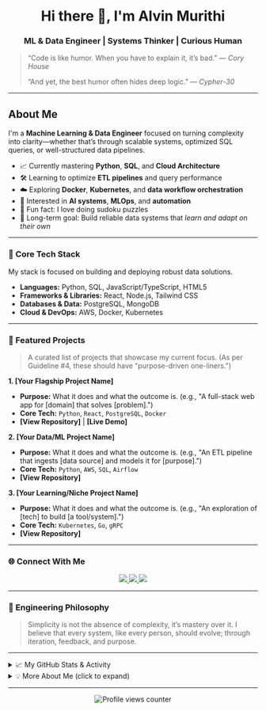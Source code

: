<h1 align="center">Hi there 👋, I'm Alvin Murithi</h1>
<h3 align="center">ML & Data Engineer | Systems Thinker | Curious Human</h3>

> “Code is like humor. When you have to explain it, it’s bad.” — *Cory House*
> 
> “And yet, the best humor often hides deep logic.” — *Cypher-30*

---

## About Me

I'm a **Machine Learning & Data Engineer** focused on turning complexity into clarity—whether that’s through scalable systems, optimized SQL queries, or well-structured data pipelines.

- 📈 Currently mastering **Python**, **SQL**, and **Cloud Architecture**
- 🛠️ Learning to optimize **ETL pipelines** and query performance
- ☁️ Exploring **Docker**, **Kubernetes**, and **data workflow orchestration**
- 🤖 Interested in **AI systems**, **MLOps**, and **automation**
- 🧩 Fun fact: I love doing sudoku puzzles
- 🎯 Long-term goal: Build reliable data systems that *learn and adapt on their own*

---

### 🧰 Core Tech Stack

My stack is focused on building and deploying robust data solutions.

* **Languages:** Python, SQL, JavaScript/TypeScript, HTML5
* **Frameworks & Libraries:** React, Node.js, Tailwind CSS
* **Databases & Data:** PostgreSQL, MongoDB
* **Cloud & DevOps:** AWS, Docker, Kubernetes

---

### 🚀 Featured Projects

> A curated list of projects that showcase my current focus. (As per Guideline #4, these should have "purpose-driven one-liners.")

**1. [Your Flagship Project Name]**
* **Purpose:** What it does and what the outcome is. (e.g., "A full-stack web app for [domain] that solves [problem].")
* **Core Tech:** `Python`, `React`, `PostgreSQL`, `Docker`
* **[View Repository]** | **[Live Demo]**

**2. [Your Data/ML Project Name]**
* **Purpose:** What it does and what the outcome is. (e.g., "An ETL pipeline that ingests [data source] and models it for [purpose].")
* **Core Tech:** `Python`, `AWS`, `SQL`, `Airflow`
* **[View Repository]**

**3. [Your Learning/Niche Project Name]**
* **Purpose:** What it does and what the outcome is. (e.g., "An exploration of [tech] to build [a tool/system].")
* **Core Tech:** `Kubernetes`, `Go`, `gRPC`
* **[View Repository]**

---

### 🌐 Connect With Me

<p align="center">
  <a href="mailto:ialvinmurithi@gmail.com">
    <img src="https://img.shields.io/badge/Email-D14836?style=for-the-badge&logo=gmail&logoColor=white" />
  </a>
  <a href="https://www.linkedin.com/in/alvin-murithi-0a0196328?utm_source=share&utm_campaign=share_via&utm_content=profile&utm_medium=ios_app">
    <img src="https://img.shields.io/badge/LinkedIn-0A66C2?style=for-the-badge&logo=linkedin&logoColor=white" />
  </a>
  <a href="https://github.com/cypher-30">
    <img src="https://img.shields.io/badge/GitHub-181717?style=for-the-badge&logo=github&logoColor=white" />
  </a>
</p>

---

### 🌌 Engineering Philosophy

> Simplicity is not the absence of complexity, it’s mastery over it.
> I believe that every system, like every person, should evolve; through iteration, feedback, and purpose.

---

<details>
<summary>📈 My GitHub Stats & Activity</summary>
<br/>
<p align="center">
  <img src="https://github-readme-stats.vercel.app/api?username=cypher-30&show_icons=true&theme=nord&hide_border=true&count_private=true" alt="GitHub Stats" />
  <img src="https://github-readme-streak-stats.herokuapp.com?user=cypher-30&theme=nord&hide_border=true&date_format=M%20j%5B,%20Y%5D" alt="GitHub Streak" />
</p>

<p align="center">
  <img src="https://github-readme-stats.vercel.app/api/top-langs/?username=cypher-30&layout=compact&langs_count=6&theme=nord&hide_border=true" alt="Top Languages" />
</p>
</details>

<details>
<summary>💡 More About Me (click to expand)</summary>
<br/>
  
-  I approach problems like puzzles: break them down, find patterns, build back stronger.
-  I love ambient and instrumental music while coding; it helps me enter a flow state.
-  Vision: To engineer data systems that think before they break. 
-  Motto: *“If code is language, then debugging is philosophy.”*
  
</details>

---

<p align="center">
  <img src="https://komarev.com/ghpvc/?username=cypher-30&color=blue" alt="Profile views counter" />
</p>

